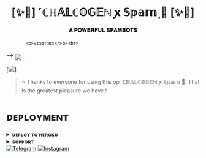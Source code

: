 <h1 align="center"><b>[✨🥀] ˹ℂℍ𝔸𝕃ℂ𝕆𝔾𝔼ℕ ꭙ 𝕊𝕡𝕒𝕞˼🫧 [✨🥀]</b></h1>

<h4 align="center"> 𝐀 𝐏𝐎𝐖𝐄𝐑𝐅𝐔𝐋 𝐒𝐏𝐀𝐌𝐁𝐎𝐓𝐒</h4>
          
           <b>ᴠɪsɪᴛᴏʀs</>b><br>

  -->    <img align="middle" src="https://profile-counter.glitch.me/CHALCOGENXD/count.svg" />

[<img src="https://telegra.ph/file/ea4802bf0511a0510e825.jpg"/>]

> ⭐️ Thanks to everyone for using this op ˹ℂℍ𝔸𝕃ℂ𝕆𝔾𝔼ℕ ꭙ 𝕊𝕡𝕒𝕞˼🫧. That is the greatest pleasure we have !


# ᴅᴇᴘʟᴏʏᴍᴇɴᴛ


<details>
<summary><b>ᴅᴇᴘʟᴏʏ ᴛᴏ ʜᴇʀᴏᴋᴜ</b></summary>
<br>

[![Deploy](https://www.herokucdn.com/deploy/button.svg)](https://dashboard.heroku.com/new?template=https://github.com/CHALCOGEN645/SPAMBOT)

</details>


<details>
<summary><b>sᴜᴘᴘᴏʀᴛ</b></summary>
<br>

<a href="https://t.me/BWANDARLOK"><img src="https://img.shields.io/badge/Join-Telegram%20Channel-red.svg?logo=Telegram"></a>

</details>
<a href="https://t.me/CHALCOGENXD"><img title="Telegram" src="https://img.shields.io/badge/CHALCOGEN-%23000000.svg?&style=for-the-badge&logo=telegram&logoColor=61DAFB"></a>
<a href="https://instagram.com/chalocgen645"><img title="Instagram" src="https://img.shields.io/badge/instagram-%23E4405F.svg?&style=for-the-badge&logo=instagram&logoColor=white"></a>
